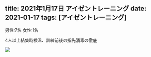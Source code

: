 title: 2021年1月17日 アイゼントレーニング
date: 2021-01-17
tags: [アイゼントレーニング]
---

男性:7名
女性:1名

4人以上結集時検温、訓練前後の指先消毒の徹底

![](/2021/01/17/20210117/1.jpg)
